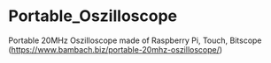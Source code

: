 # Portable_Oszilloscope
Portable 20MHz Oszilloscope made of Raspberry Pi, Touch, Bitscope (https://www.bambach.biz/portable-20mhz-oszilloscope/)
